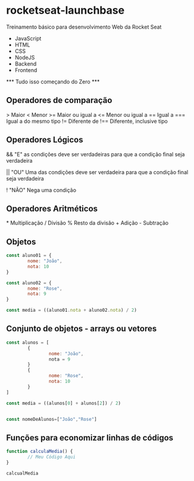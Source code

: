 # rocketseat-launchbase
Treinamento básico para desenvolvimento Web da Rocket Seat

* JavaScript
* HTML
* CSS
* NodeJS
* Backend
* Frontend

*** Tudo isso começando do Zero ***

## Operadores de comparação
\>       Maior
\<       Menor
\>=      Maior ou igual a
\<=      Menor ou igual a
\==      Igual a
\===     Igual a do mesmo tipo
\!=      Diferente de
\!==     Diferente, inclusive tipo

## Operadores Lógicos
&&      "E" as condições deve ser verdadeiras
        para que a condição final seja verdadeira

||      "OU" Uma das condições deve ser verdadeira
        para que a condição final seja verdadeira

!       "NÃO" Nega uma condição

## Operadores Aritméticos
\*      Multiplicação
\/       Divisão
\%       Resto da divisão
\+       Adição
\-       Subtração

## Objetos
```javascript
const aluno01 = {
        nome: "João",
        nota: 10
}

const aluno02 = {
        nome: "Rose",
        nota: 9
}

const media = ((aluno01.nota + aluno02.nota) / 2)
```
## Conjunto de objetos - arrays ou vetores
```javascript
const alunos = [
        {
                nome: "João",
                nota = 9
        }
        {
                nome: "Rose",
                nota: 10
        }
]

const media = ((alunos[0] + alunos[2]) / 2)


const nomeDeAlunos=["João","Rose"]
```

## Funções para economizar linhas de códigos
```javascript
function calculaMedia() {
        // Meu Código Aqui
}

calcualMedia
```
